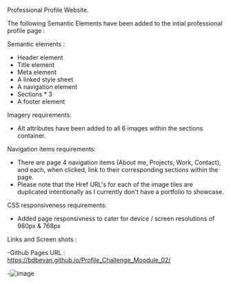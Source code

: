 Professional Profile Website. 

The following Semantic Elements have been added to the intial professional profile page : 

Semantic elements :
- Header element
- Title element
- Meta element
- A linked style sheet
- A navigation element
- Sections * 3
- A footer element 

Imagery requirements: 
- Alt attributes have been added to all 6 images within the sections container.

Navigation items requirements:
- There are page 4 navigation items (About me, Projects, Work, Contact), and each, when clicked, link to their corresponding sections within the page.
- Please note that the Href URL's for each of the image tiles are duplicated intentionally as I currently don't have a portfolio to showcase.

CSS responsiveness requirements:
- Added page responsivness to cater for device / screen resolutions of 980px & 768px

Links and Screen shots :

-Github Pages URL : https://bdbevan.github.io/Profile_Challenge_Moodule_02/

-![image](https://github.com/BDBevan/Profile_Challenge_Module_02/assets/47439436/56b52c82-ccb3-48d4-b6e3-84b636449611)

